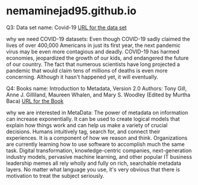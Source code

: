 # nemaminejad95.github.io
Q3:
Data set name: Covid-19
[URL for the data set](https://github.com/datasets/covid-19)

why we need COVID-19 datasets: Even though COVID-19 sadly claimed the lives of over 400,000 Americans in just its first year, the next pandemic virus may be even more contagious and deadly. COVID-19 has harmed economies, jeopardized the growth of our kids, and endangered the future of our country. The fact that numerous scientists have long projected a pandemic that would claim tens of millions of deaths is even more concerning. Although it hasn't happened yet, it will eventually.





Q4:
Books name: Introduction to Metadata, Version 2.0
Authors: Tony Gill, Anne J. Gilliland, Maureen Whalen, and Mary S. Woodley (Edited by Murtha Baca)
[URL for the Book](https://www.getty.edu/research/publications/electronic_publications/intrometadata/index.html)

why we are interested in MetaData: The power of metadata on information can increase exponentially. It can be used to create logical models that explain how things work and can help us make a variety of crucial decisions. Humans intuitively tag, search for, and connect their experiences. It is a component of how we reason and think. Organizations are currently learning how to use software to accomplish much the same task. Digital transformation, knowledge-centric companies, next-generation industry models, pervasive machine learning, and other popular IT business leadership memes all rely wholly and fully on rich, searchable metadata layers. No matter what language you use, it's very obvious that there is motivation to treat the subject seriously.

